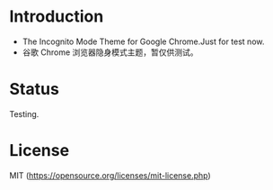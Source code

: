 # Introduction
- The Incognito Mode Theme for Google Chrome.Just for test now. 
- 谷歌 Chrome 浏览器隐身模式主题，暂仅供测试。

# Status
Testing.

# License
MIT (https://opensource.org/licenses/mit-license.php)
